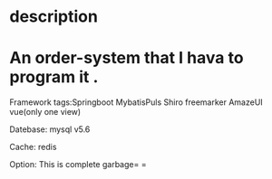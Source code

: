 # description 
# An order-system that I hava to program it .

Framework tags:Springboot MybatisPuls Shiro freemarker AmazeUI vue(only one view)

Datebase: mysql v5.6

Cache: redis

Option: This is complete garbage= =

